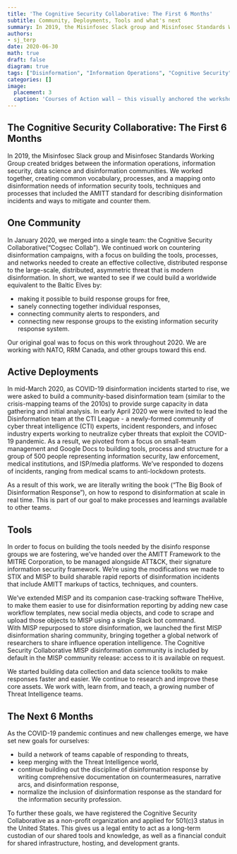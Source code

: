 ```yaml
---
title: 'The Cognitive Security Collaborative: The First 6 Months'
subtitle: Community, Deployments, Tools and what's next
summary: In 2019, the Misinfosec Slack group and Misinfosec Standards Working Group created bridges between the information operations, information security, data science and disinformation communities.
authors:
- sj_terp
date: 2020-06-30
math: true
draft: false
diagram: true
tags: ["Disinformation", "Information Operations", "Cognitive Security", "Cyber Security"]
categories: []
image:
  placement: 3
  caption: 'Courses of Action wall — this visually anchored the workshop'
---
```


## The Cognitive Security Collaborative: The First 6 Months

In 2019, the Misinfosec Slack group and Misinfosec Standards Working Group created bridges between the information operations, information security, data science and disinformation communities. We worked together, creating common vocabulary, processes, and a mapping onto disinformation needs of information security tools, techniques and processes that included the AMITT standard for describing disinformation incidents and ways to mitigate and counter them.

## One Community

In January 2020, we merged into a single team: the Cognitive Security Collaborative(“Cogsec Collab”).  We continued work on countering disinformation campaigns, with a focus on building the tools, processes, and networks needed to create an effective collective, distributed response to the large-scale, distributed, asymmetric threat that is modern disinformation. In short, we wanted to see if we could build a worldwide equivalent to the Baltic Elves by: 

* making it possible to build response groups for free, 
* sanely connecting together individual responses, 
* connecting community alerts to responders, and
* connecting new response groups to the existing information security response system. 

Our original goal was to focus on this work throughout 2020.  We are working with NATO, RRM Canada, and other groups toward this end.

## Active Deployments

In mid-March 2020, as COVID-19 disinformation incidents started to rise, we were asked to build a community-based disinformation team (similar to the crisis-mapping teams of the 2010s) to provide surge capacity in data gathering and initial analysis.  In early April 2020 we were invited  to lead the Disinformation team at the CTI League - a newly-formed community of cyber threat intelligence (CTI) experts, incident responders, and infosec industry experts working to neutralize cyber threats that exploit the COVID-19 pandemic.  As a result, we pivoted from a focus on small-team management and Google Docs to building tools, process and structure for a group of 500 people representing information security, law enforcement, medical institutions, and ISP/media platforms. We’ve responded to dozens of incidents, ranging from medical scams to anti-lockdown protests. 

As a result of this work, we are literally writing the book (“The Big Book of Disinformation Response”), on how to respond to disinformation at scale in real time. This is part of our goal to make processes and learnings available to other teams.

## Tools

In order to focus on building the tools needed by the disinfo response groups we are fostering, we’ve handed over the AMITT Framework to the MITRE Corporation, to be managed alongside ATT&CK, their signature information security framework.  We’re using the modifications we made to STIX and MISP to build sharable rapid reports of disinformation incidents that include AMITT markups of tactics, techniques, and counters.  

We’ve extended MISP and its companion case-tracking software TheHive, to make them easier to use for disinformation reporting by adding new case workflow templates, new social media objects, and code to scrape and upload those objects to MISP using a single Slack bot command.  
With MISP repurposed to store disinformation, we launched the first MISP disinformation sharing community, bringing together a global network of researchers to share influence operation intelligence.  The Cognitive Security Collaborative MISP disinformation community is included by default in the MISP community release: access to it is available on request.

We started building data collection and data science toolkits to make responses faster and easier. We continue to research and improve these core assets. We work with, learn from, and teach, a growing number of Threat Intelligence teams. 

## The Next 6 Months

As the COVID-19 pandemic continues and new challenges emerge, we have set new goals for ourselves: 

* build a network of teams capable of responding to threats,
* keep merging with the Threat Intelligence world, 
* continue building out the discipline of disinformation response by writing comprehensive documentation on countermeasures, narrative arcs, and disinformation response, 
* normalize the inclusion of disinformation response as the standard for the information security profession. 

To further these goals, we have registered the Cognitive Security Collaborative as a non-profit organization and applied for 501(c)3 status in the United States. This gives us a legal entity to act as a long-term custodian of our shared tools and knowledge, as well as a financial conduit for shared infrastructure, hosting, and development grants.
